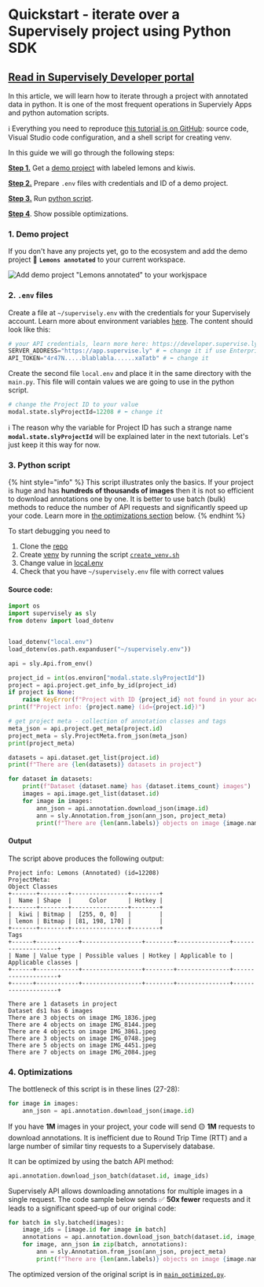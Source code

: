 # Quickstart  - iterate over a Supervisely project using Python SDK
## [Read in Supervisely Developer portal](https://developer.supervise.ly/getting-started/python-sdk-tutorials/iterate-over-a-project)


In this article, we will learn how to iterate through a project with annotated data in python. It is one of the most frequent operations in Superviely Apps and python automation scripts.

ℹ️ Everything you need to reproduce [this tutorial is on GitHub](https://github.com/supervisely-ecosystem/iterate-over-project): source code, Visual Studio code configuration, and a shell script for creating venv.

In this guide we will go through the following steps:

[**Step 1.**](#demo-project) Get a [demo project](https://ecosystem.supervise.ly/projects/lemons-annotated) with labeled lemons and kiwis.

[**Step 2.**](#.env-file) Prepare `.env` files with credentials and ID of a demo project.&#x20;

[**Step 3.**](#python-script) Run [python script](https://github.com/supervisely-ecosystem/iterate-over-project/blob/master/main.py).

[**Step 4**](#optimizations). Show possible optimizations.

### 1. Demo project

If you don't have any projects yet, go to the ecosystem and add the demo project 🍋 **`Lemons annotated`** to your current workspace.

![Add demo project "Lemons annotated" to your workjspace](https://user-images.githubusercontent.com/12828725/180640631-8636ac88-a8f7-4f72-90bb-84438d12f247.png)

### 2. `.env` files

Create a file at `~/supervisely.env` with the credentials for your Supervisely account. Learn more about environment variables [here](environment-variables.md). The content should look like this:

```python
# your API credentials, learn more here: https://developer.supervise.ly/getting-started/basics-of-authentication
SERVER_ADDRESS="https://app.supervise.ly" # ⬅️ change it if use Enterprise Edition
API_TOKEN="4r47N.....blablabla......xaTatb" # ⬅️ change it
```

Create the second file `local.env` and place it in the same directory with the `main.py`. This file will contain values we are going to use in the python script.

```python
# change the Project ID to your value
modal.state.slyProjectId=12208 # ⬅️ change it
```

ℹ️ The reason why the variable for Project ID has such a strange name **`modal.state.slyProjectId`** will be explained later in the next tutorials. Let's just keep it this way for now.

### 3. Python script

{% hint style="info" %}
This script illustrates only the basics. If your project is huge and has **hundreds of thousands of images** then it is not so efficient to download annotations one by one. It is better to use batch (bulk) methods to reduce the number of API requests and significantly speed up your code. Learn more in [the optimizations section](iterate-over-a-project.md#optimizations) below.
{% endhint %}

To start debugging you need to&#x20;

1. Clone the [repo](https://github.com/supervisely-ecosystem/iterate-over-project)
2. Create [venv](https://docs.python.org/3/library/venv.html) by running the script [`create_venv.sh`](https://github.com/supervisely-ecosystem/iterate-over-project/blob/master/create\_venv.sh)&#x20;
3. Change value in [local.env](https://github.com/supervisely-ecosystem/iterate-over-project/blob/master/local.env)&#x20;
4. Check that you have `~/supervisely.env` file with correct values

#### Source code:

```python
import os
import supervisely as sly
from dotenv import load_dotenv


load_dotenv("local.env")
load_dotenv(os.path.expanduser("~/supervisely.env"))

api = sly.Api.from_env()

project_id = int(os.environ["modal.state.slyProjectId"])
project = api.project.get_info_by_id(project_id)
if project is None:
    raise KeyError(f"Project with ID {project_id} not found in your account")
print(f"Project info: {project.name} (id={project.id})")

# get project meta - collection of annotation classes and tags
meta_json = api.project.get_meta(project.id)
project_meta = sly.ProjectMeta.from_json(meta_json)
print(project_meta)

datasets = api.dataset.get_list(project.id)
print(f"There are {len(datasets)} datasets in project")

for dataset in datasets:
    print(f"Dataset {dataset.name} has {dataset.items_count} images")
    images = api.image.get_list(dataset.id)
    for image in images:
        ann_json = api.annotation.download_json(image.id)
        ann = sly.Annotation.from_json(ann_json, project_meta)
        print(f"There are {len(ann.labels)} objects on image {image.name}")
```

#### Output

The script above produces the following output:

```
Project info: Lemons (Annotated) (id=12208)
ProjectMeta:
Object Classes
+-------+--------+----------------+--------+
|  Name | Shape  |     Color      | Hotkey |
+-------+--------+----------------+--------+
|  kiwi | Bitmap |  [255, 0, 0]   |        |
| lemon | Bitmap | [81, 198, 170] |        |
+-------+--------+----------------+--------+
Tags
+------+------------+-----------------+--------+---------------+--------------------+
| Name | Value type | Possible values | Hotkey | Applicable to | Applicable classes |
+------+------------+-----------------+--------+---------------+--------------------+
+------+------------+-----------------+--------+---------------+--------------------+

There are 1 datasets in project
Dataset ds1 has 6 images
There are 3 objects on image IMG_1836.jpeg
There are 4 objects on image IMG_8144.jpeg
There are 4 objects on image IMG_3861.jpeg
There are 3 objects on image IMG_0748.jpeg
There are 5 objects on image IMG_4451.jpeg
There are 7 objects on image IMG_2084.jpeg
```

### 4. Optimizations

The bottleneck of this script is in these lines (27-28):

```python
for image in images:
    ann_json = api.annotation.download_json(image.id)
```

If you have **1M** images in your project, your code will send 🟡 **1M** requests to download annotations. It is inefficient due to Round Trip Time (RTT) and a large number of similar tiny requests to a Supervisely database.

It can be optimized by using the batch API method:

```python
api.annotation.download_json_batch(dataset.id, image_ids) 
```

Supervisely API allows downloading annotations for multiple images in a single request. The code sample below sends ✅ **50x fewer** requests and it leads to a significant speed-up of our original code:

```python
for batch in sly.batched(images):
    image_ids = [image.id for image in batch]
    annotations = api.annotation.download_json_batch(dataset.id, image_ids)
    for image, ann_json in zip(batch, annotations):
        ann = sly.Annotation.from_json(ann_json, project_meta)
        print(f"There are {len(ann.labels)} objects on image {image.name}")
```

The optimized version of the original script is in [`main_optimized.py`](https://github.com/supervisely-ecosystem/iterate-over-project/blob/master/main\_optimized.py).

